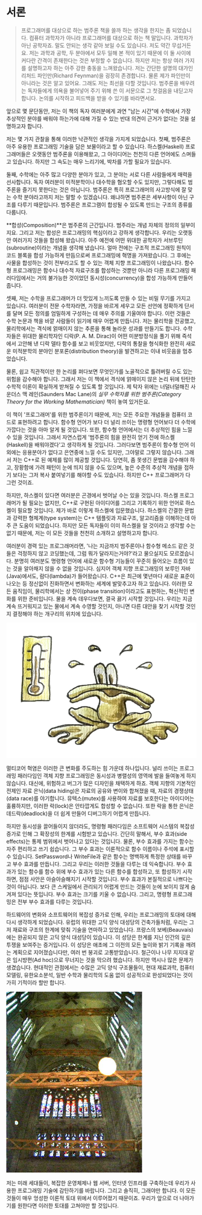 # 서론

> 프로그래머를 대상으로 하는 범주론 책을 쓸까 하는 생각을 한지는 좀 되었습니다. 컴퓨터 과학자가 아니라 프로그래머를 대상으로 하는 책 말입니다. 과학자가 아닌 공학자죠. 말도 안되는 생각 같아 보일 수도 있습니다. 저도 약간 무섭거든요. 저는 과학과 공학, 두 분야에서 모두 일해 본 적이 있기 때문에 이 둘 사이에 커다란 간격이 존재한다는 것은 부정할 수 없습니다. 하지만 저는 항상 여러 가지를 설명하고자 하는 아주 강한 충동을 느껴왔습니다. 저는 간단한 설명의 대가인 리처드 파인만\(Richard Feynman\)을 굉장히 존경합니다. 물론 제가 파인만이 아니라는 것은 알고 있어요. 그래도 저는 최선을 다할 것입니다. 범주론을 배우려는 독자들에게 의욕을 불어넣어 주기 위해 쓴 이 서문으로 그 첫걸음을 내딛고자 합니다. 논의를 시작하고 피드백을 받을 수 있기를 바라면서요.

앞으로 몇 문단동안, 저는 이 책의 독자 여러분에게 과연 "남는 시간"에 수학에서 가장 추상적인 분야를 배워야 하는가에 대해 가질 수 있는 반대 의견이 근거가 없다는 것을 설명하고자 합니다.

저는 몇 가지 관찰을 통해 이러한 낙관적인 생각을 가지게 되었습니다. 첫째, 범주론은 아주 유용한 프로그래밍 기술을 담은 보물이라고 할 수 있습니다. 하스켈\(Haskell\) 프로그래머들은 오랫동안 범주론을 이용해왔고, 그 아이디어는 천천히 다른 언어에도 스며들고 있습니다. 하지만 그 속도는 매우 느리기에, 박차를 가할 필요가 있습니다.

둘째, 수학에는 아주 많고 다양한 분야가 있고, 그 분야는 서로 다른 사람들에게 매력을 선사합니다. 독자 여러분이 미적분학이나 대수학을 혐오할 수도 있지만, 그렇다해도 범주론을 즐기지 못한다는 것은 아닙니다. 범주론은 특히 프로그래머의 사고방식에 잘 맞는 수학 분야라고까지 저는 말할 수 있겠습니다. 왜냐하면 범주론은 세부사항이 아닌 구조를 다루기 때문입니다. 범주론은 프로그램이 합성될 수 있도록 만드는 구조의 종류를 다룹니다.

**합성\(Composition\)**은 범주론의 근간입니다. 범주라는 개념 자체의 정의의 일부이지요. 그리고 저는 합성은 프로그래밍의 핵심이라고 강하게 생각합니다. 우리는 오랫동안 여러가지 것들을 합성해 왔습니다. 아주 예전에 어떤 위대한 공학자가 서브루틴\(subroutine\)이라는 개념을 생각해 냈습니다. 얼마 전에는 구조적 프로그래밍 원칙이 코드 블록을 합성 가능하게 만듬으로써 프로그래밍에 혁명을 가져왔습니다. 그 후에는 사물을 합성하는 것이 전부라고도 할 수 있는 객체 지향 프로그래밍이 나왔습니다. 함수형 프로그래밍은 함수나 대수적 자료구조를 합성하는 것뿐만 아니라 다른 프로그래밍 패러다임에서는 거의 불가능한 것이었던 동시성\(concurrency\)을 합성 가능하게 만들어 줍니다.

셋째, 저는 수학을 프로그래머가 더 맛있게 느끼도록 만들 수 있는 비밀 무기를 가지고 있습니다. 여러분이 전문 수학자라면, 가정을 바르게 세우고 모든 선언에 정확하게 단서를 달며 모든 정의를 엄밀하게 구성하는 데 매우 주의를 기울여야 합니다. 이런 것들은 수학 논문과 책을 바깥 사람들이 읽기에 매우 어렵게 만듭니다. 저는 물리학을 전공했고, 물리학에서는 격식에 얽매이지 않는 추론을 통해 놀라운 성과를 만들기도 합니다. 수학자들은 위대한 물리학자인 디락\(P. A. M. Dirac\)이 어떤 미분방정식을 풀기 위해 즉석에서 고안해 낸 디락 델타 함수를 보고 비웃었지만, 디락의 통찰을 형식화한 완전히 새로운 미적분학의 분야인 분포론\(distribution theory\)을 발견하고는 이내 비웃음을 멈추었습니다.

물론, 쉽고 직관적이만 한 논리를 펴다보면 무엇인가를 노골적으로 틀려버릴 수도 있는 위험을 감수해야 합니다. 그래서 저는 이 책에서 격식에 얽매이지 않은 논리 뒤에 탄탄한 수학적 이론이 확실하게 받쳐질 수 있도록 할 것입니다. 제 탁자 위에는 너덜너덜해진 사운더스 맥 레인\(Saunders Mac Lane\)의 _실무 수학자를 위한 범주론\(Category Theory for the Working Mathematician\)_ 책이 놓여 있거든요.

이 책이 '프로그래머'를 위한 범주론이기 때문에, 저는 모든 주요한 개념들을 컴퓨터 코드로 표현하려고 합니다. 함수형 언어가 보다 더 널리 쓰이는 명령형 언어보다 더 수학에 가깝다는 것을 아마 알게 될 것입니다. 또한, 함수형 언어에서는 더 추상적인 힘을 느낄 수 있을 것입니다. 그래서 자연스럽게 '범주론의 힘을 완전히 얻기 전에 하스켈\(Haskell\)을 배워야겠다'고 생각하게 될 것입니다. 그러다보면 범주론이 함수형 언어 이외에는 응용분야가 없다고 은연중에 느낄 수도 있지만, 그야말로 그렇지 않습니다. 그래서 저는 C++로 된 예제를 많이 제공할 것입니다. 당연히, 좀 못생긴 문법을 감수해야 하고, 장황함에 가려 패턴이 눈에 띄지 않을 수도 있으며, 높은 수준의 추상적 개념을 접하기 보다는 그저 복사 붙여넣기를 해야할 수도 있습니다. 하지만 C++ 프로그래머가 다 그런 것이죠.

하지만, 하스켈이 있다면 여러분은 곤경에서 벗어날 수는 있을 것입니다. 하스켈 프로그래머가 될 필요는 없지만, C++로 구현된 아이디어를 그리고 기록하기 위한 언어로 하스켈이 필요할 것입니다. 제가 바로 이렇게 하스켈에 입문했습니다. 하스켈의 간결한 문법과 강력한 형체계\(type system\)는 C++ 템플릿과 자료구조, 알고리즘을 이해하는데 아주 큰 도움이 되었습니다. 하지만 모든 독자들이 이미 하스켈을 알 것이라고 생각할 수는 없기 때문에, 저는 이 모든 것들을 천천히 소개하고 설명하고자 합니다.

여러분이 경력 있는 프로그래머라면, '나는 지금까지 범주론이나 함수형 메소드 같은 것들은 걱정하지 않고 코딩했는데, 그럼 뭐가 달라지는거야?'라고 물으실지도 모르겠습니다. 분명히 여러분도 명령형 언어에 새로운 함수형 기능들이 꾸준히 들어오는 흐름이 있는 것을 알아채지 않을 수 없을 것입니다. 심지어 객체 지향 프로그래밍의 보루인 자바\(Java\)에서도, 람다\(lambda\)가 들어왔습니다. C++은 최근에 몇년마다 새로운 표준이 나오는 등 정신없이 진화하면서 변화하는 세계에 발맞추고자 하고 있습니다. 이러한 모든 움직임이, 물리학에서는 상 전이\(phase transition\)이라고도 표현하는, 혁신적인 변화를 위한 준비입니다. 물을 계속 데우다보면, 결국 끓기 시작할 것입니다. 우리는 지금 계속 뜨거워지고 있는 물에서 계속 수영할 것인지, 아니면 다른 대안을 찾기 시작할 것인지 결정해야 하는 개구리의 위치에 있습니다.

![](../.gitbook/assets/preface-1.jpg)

멀티코어 혁염은 이러한 큰 변화를 주도하는 힘 가운데 하나입니다. 널리 쓰이는 프로그래밍 패러다임인 객체 지향 프로그래밍은 동시성과 병렬성의 영역에 발을 들여놓게 하지 않습니다. 대신에, 위험하고 버그가 많은 디자인을 채택하게 하죠. 객체 지향의 기본적인 전제인 자료 은닉\(data hiding\)은 자료의 공유와 변이와 합쳐졌을 때, 자료의 경쟁상태\(data race\)를 야기합니다. 뮤텍스\(mutex\)를 사용하여 자료를 보호한다는 아이디어는 훌륭하지만, 이러한 락\(lock\)은 안타깝게도 합성할 수 없습니다. 또한 락을 통한 은닉은 데드락\(deadlock\)을 더 쉽게 만들어 디버그하기 어렵게 만듭니다.

하지만 동시성을 끌어들이지 않더라도, 명령형 패러다임은 소프트웨어 시스템의 복잡성 증가로 인해 그 확장성의 한계를 시험받고 있습니다. 간단히 말해서, 부수 효과\(side effects\)는 통제 범위에서 벗어나고 있다는 것입니다. 물론, 부수 효과를 가지는 함수는 자주 편리하고 쓰기 쉽습니다. 그 부수 효과는 이론적으로 함수 이름이나 주석에 표시할 수 있습니다. SetPassword나 WriteFile과 같은 함수는 명백하게 특정한 상태를 바꾸고 부수 효과를 만듭니다. 그리고 우리는 이러한 것들을 다루는 데 익숙합니다. 부수 효과가 있는 함수를 함수 위에 부수 효과가 있는 다른 함수를 합성하고, 또 합성하기 시작하면, 점점 사안은 아슬아슬해지기 시작할 것입니다. 부수 효과가 본질적으로 나쁘다는 것이 아닙니다. 보다 큰 스케일에서 관리되기 어렵게 만드는 것들이 눈에 보이지 않게 숨겨져 있다는 뜻입니다. 부수 효과는 크기를 키울 수 없습니다. 그리고, 명령형 프로그래밍은 전부 부수 효과를 다루는 것입니다.

하드웨어의 변화와 소프트웨어의 복잡성 증가로 인해, 우리는 프로그래밍의 토대에 대해 다시 생각하게 되었습니다. 유럽의 위대한 고딕 양식 대성당의 건축가들처럼, 우리는 그저 재료와 구조의 한계에 맞춰 기술을 연마하고 있었습니다. 프랑스의 보베\(Beauvais\)에는 완공되지 않은 고딕 양식 대성당이 있습니다. 이 성당은 한계를 지닌 인간의 깊은 투쟁을 보여주는 증거입니다. 이 성당은 애초에 그 이전의 모든 높이와 밝기 기록을 깨려는 계획으로 지어졌습니다만, 여러 번 붕괴로 고통받았습니다. 철근이나 나무 지지대 같은 임시방편\(Ad hoc\)으로 무너지는 것을 막으려 했습니다. 하지만 역시나 많은 문제가 생겼습니다. 현대적인 관점에서는 수많은 고딕 양식 구조물들이, 현대 재료과학, 컴퓨터 모델링, 유한요소분석, 일반 수학과 물리학의 도움 없이 성공적으로 완성되었다는 것이 가히 기적이라 할만 합니다.

![&#xBCF4;&#xBCA0; &#xB300;&#xC131;&#xB2F9;&#xC758; &#xBD95;&#xAD34;&#xB97C; &#xB9C9;&#xAE30; &#xC704;&#xD55C; &#xC784;&#xC2DC;&#xBC29;&#xD3B8;](../.gitbook/assets/preface-2.jpg)

저는 미래 세대들이, 복잡한 운영체제나 웹 서버, 인터넷 인프라를 구축하는데 우리가 사용한 프로그래밍 기술에 감탄하기를 바랍니다. 그리고 솔직히, 그래야만 합니다. 이 모든 것들이 매우 엉성한 이론적 토대 위에서 이루어졌기 때문이죠. 우리가 앞으로 더 나아가기를 원한다면 이러한 토대를 고쳐야만 할 것입니다.


